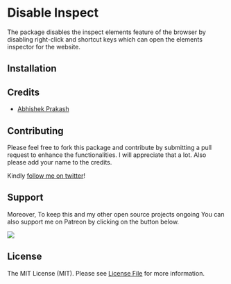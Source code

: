 # Disable Inspect

The package disables the inspect elements feature of the browser by disabling right-click and shortcut keys which can open the elements inspector for the website.

## Installation

## Credits

- [Abhishek Prakash](https://github.com/abhishek6262)

## Contributing

Please feel free to fork this package and contribute by submitting a pull request to enhance the functionalities. I will appreciate that a lot. Also please add your name to the credits.

Kindly [follow me on twitter](https://twitter.com/_the_shade)!

## Support

Moreover, To keep this and my other open source projects ongoing You can also support me on Patreon by clicking on the button below.

[<img src="https://c5.patreon.com/external/logo/become_a_patron_button.png">](https://www.patreon.com/bePatron?u=5563585)

## License

The MIT License (MIT). Please see [License File](LICENSE) for more information.

